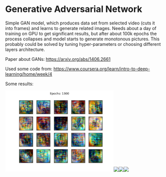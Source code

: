 # Generative Adversarial Network

Simple GAN model, which produces data set from selected video (cuts it into frames) and learns to generate related images.
Needs about a day of training on GPU to get significant results, but after about 100k epochs the process collapses and model starts to generate monotonous pictures. This probably could be solved by tuning hyper-parameters or choosing different layers architecture.

Paper about GANs: https://arxiv.org/abs/1406.2661

Used some code from: https://www.coursera.org/learn/intro-to-deep-learning/home/week/4

Some results: 

<img src="/images/simpsons/simpons_1.png" height="260"/><img src="/images/example2.png" height="260"/><img src="/images/example3.png" height="260"/><img src="/images/models.png" height="260"/>



